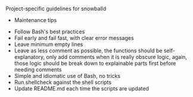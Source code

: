 Project-specific guidelines for snowballd

* Maintenance tips

- Follow Bash's best practices
- Fail early and fail fast, with clear error messages
- Leave minimum empty lines
- Leave as less comment as possible, the functions should be self-explanatory, only add comments when it is really
  obscure logic, again, those logic should be break down to explainable parts first before needing comments
- Simple and idiomatic use of Bash, no tricks
- Run shellcheck against the shell scripts
- Update README.md each time the scripts are updated
